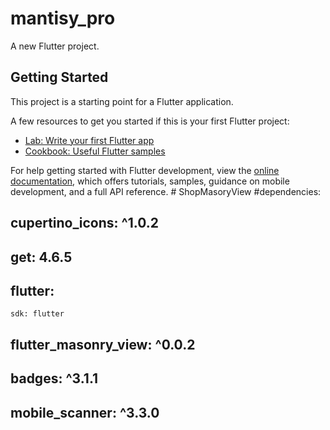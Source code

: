# mantisy_pro

A new Flutter project.

## Getting Started

This project is a starting point for a Flutter application.

A few resources to get you started if this is your first Flutter project:

- [Lab: Write your first Flutter app](https://docs.flutter.dev/get-started/codelab)
- [Cookbook: Useful Flutter samples](https://docs.flutter.dev/cookbook)

For help getting started with Flutter development, view the
[online documentation](https://docs.flutter.dev/), which offers tutorials,
samples, guidance on mobile development, and a full API reference.
#   S h o p M a s o r y V i e w 
 
#dependencies: 
##  cupertino_icons: ^1.0.2
##   get: 4.6.5
##   flutter: 
    sdk: flutter
##   flutter_masonry_view: ^0.0.2
##   badges: ^3.1.1
##   mobile_scanner: ^3.3.0
 
 
